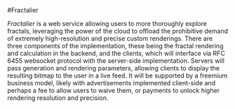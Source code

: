 #Fractalier

_Fractalier_ is a web service allowing users to more thoroughly explore fractals, 
leveraging the power of the cloud to offload the prohibitive demand of extremely 
high-resolution and precise custom renderings. There are three components of the 
implementation, these being the fractal rendering and calculation in the backend, and the 
clients, which will interface via RFC 6455 websocket protocol with the server-side 
implementation. Servers will pass generation and rendering parameters, allowing clients to 
display the resulting bitmap to the user in a live feed. It will be supported by a freemium 
business model, likely with advertisements implemented client-side and perhaps a fee to 
allow users to waive them, or payments to unlock higher rendering resolution and precision.
